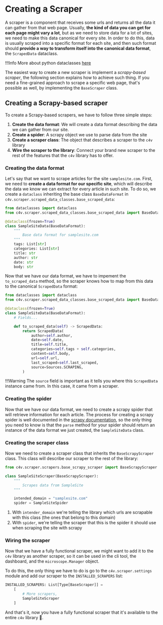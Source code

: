 # Creating a Scraper
A scraper is a component that receives some urls and returns all the data it can gather from that web page. Usually, **the kind of data you can get for each page might vary a lot**, but as we need to store data for a lot of sites, we need to make this data canonical for every site. In order to do this, data is usually scraped into a specific format for each site, and then such format should **provide a way to transform itself into the canonical data format**, the `ScrapedData` dataclass.

!!!Info
    More about python dataclasses [here](https://docs.python.org/3/library/dataclasses.html)

The easiest way to create a new scraper is implement a *scrapy-based scraper*, the following section explains how to achieve such thing. If you need a fine-grained approach to scrape a specific web page, that's possible as well, by implementing the `BaseScraper` class. 

## Creating a Scrapy-based scraper
To create a Scrapy-based scrapers, we have to follow three simple steps:

1. **Create the data format**: We will create a data format describing the data we can gather from our site.
2. **Create a spider**: A scrapy object we use to parse data from the site
3. **Create a scraper class**: The object that describes a scraper to the `c4v` library
4. **Wire the scraper to the library**: Connect your brand new scraper to the rest of the features that the `c4v` library has to offer.

### Creating the data format
Let's say that we want to scrape articles for the site `samplesite.com`. First, we need to **create a data format for our specific site**, which will describe the data we know we can extract for every article in such site. To do so, we create a `dataclass` inheriting the base class `BaseDataFormat` in `c4v.scraper.scraped_data_classes.base_scraped_data`:
```python
from dataclasses import dataclass
from c4v.scraper.scraped_data_classes.base_scraped_data import BaseDataFormat

@dataclass(frozen=True)
class SampleSiteData(BaseDataFormat):
    """
        Base data format for samplesite.com
    """
    tags: List[str]
    categories: List[str]
    title: str
    author: str
    date: str
    body: str

```

Now that we have our data format, we have to impement the `to_scraped_data` method, so the scraper knows how to map from this data to the canonical `ScrapedData` format:

```python
from dataclasses import dataclass
from c4v.scraper.scraped_data_classes.base_scraped_data import BaseDataFormat

@dataclass(frozen=True)
class SampleSiteData(BaseDataFormat):
    # Fields...

    def to_scraped_data(self) -> ScrapedData:
        return ScrapedData(
            author=self.author,
            date=self.date,
            title=self.title,
            categories=self.tags + self.categories,
            content=self.body,
            url=self.url,
            last_scraped=self.last_scraped,
            source=Sources.SCRAPING,
        )
```

!!!Warning
    The `source` field is important as it tells you where this `ScrapedData` instance came from. In this case, it came from a scraper.

### Creating the spider
Now that we have our data format,  we need to create a scrapy spider that will retrieve information for each article. The process for creating a scrapy spider is well documented in the [scrapy documentation](https://docs.scrapy.org/en/latest/intro/tutorial.html#our-first-spider), so the only thing you need to know is that the `parse` method for your spider should return an instance of the data format we just created, the `SampleSiteData` class.

### Creating the scraper class
Now we need to create a scraper class that inherits the `BaseScrapyScraper` class. This class will describe our scraper to the rest of the library:

```python
from c4v.scraper.scrapers.base_scrapy_scraper import BaseScrapyScraper

class SampleSiteScraper(BaseScrapyScraper):
    """
        Scrapes data from SampleSite
    """

    intended_domain = "samplesite.com"
    spider = SampleSiteSpider

```

1. With `intender_domain` we're telling the library which urls are scrapable with this class (the ones that belong to this domain)
2. With `spider`, we're telling the scraper that this is the spider it should use when scraping the site with scrapy

### Wiring the scraper
Now that we have a fully functional scraper, we might want to add it to the `c4v` library as another scraper, so it can be used in the cli tool, the dashboard, and the `microscope.Manager` object.

To do this, the only thing we have to do is go to the `c4v.scraper.settings` module and add our scraper to the `INSTALLED_SCRAPERS` list:
```python
INSTALLED_SCRAPERS: List[Type[BaseScraper]] =
    [
        # More scrapers, 
        SampleSiteScraper
    ]
```

And that's it, now you have a fully functional scraper that it's available to the entire `c4v` library 🎉.
